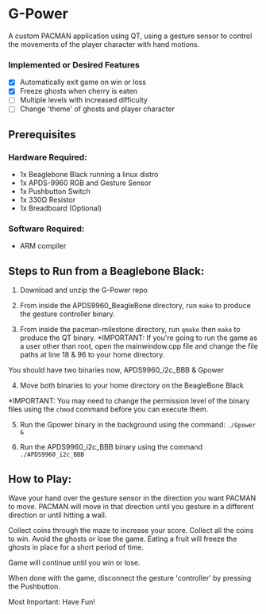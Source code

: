 # G-Power

A custom PACMAN application using QT, using a gesture sensor to control the movements of the player character with hand motions.

### Implemented or Desired Features
- [x] Automatically exit game on win or loss
- [x] Freeze ghosts when cherry is eaten
- [ ] Multiple levels with increased difficulty
- [ ] Change 'theme' of ghosts and player character

## Prerequisites

### Hardware Required:
  - 1x  Beaglebone Black running a linux distro
  - 1x APDS-9960 RGB and Gesture Sensor
  - 1x Pushbutton Switch
  - 1x 330Ω Resistor
  - 1x Breadboard (Optional)

### Software Required:
  - ARM compiler

## Steps to Run from a Beaglebone Black:

1. Download and unzip the G-Power repo

2. From inside the APDS9960_BeagleBone directory, run `make` to produce the gesture controller binary.

3. From inside the pacman-milestone directory, run `qmake` then `make` to produce the QT binary.
  *IMPORTANT: If you're going to run the game as a user other than root, open the mainwindow.cpp file and change the file paths at line 18 & 96 to your home directory.

You should have two binaries now, APDS9960_i2c_BBB & Gpower

4. Move both binaries to your home directory on the BeagleBone Black

*IMPORTANT: You may need to change the permission level of the binary files using the `chmod` command before you can execute them.

5. Run the Gpower binary in the background using the command: `./Gpower &`

6. Run the APDS9960_i2c_BBB binary using the command `./APDS9960_i2c_BBB`

## How to Play:

Wave your hand over the gesture sensor in the direction you want PACMAN to move. PACMAN will move in that direction until you gesture in a different direction or until hitting a wall.

Collect coins through the maze to increase your score. Collect all the coins to win. Avoid the ghosts or lose the game. Eating a fruit will freeze the ghosts in place for a short period of time.

Game will continue until you win or lose.

When done with the game, disconnect the gesture 'controller' by pressing the Pushbutton.

Most Important: Have Fun!
